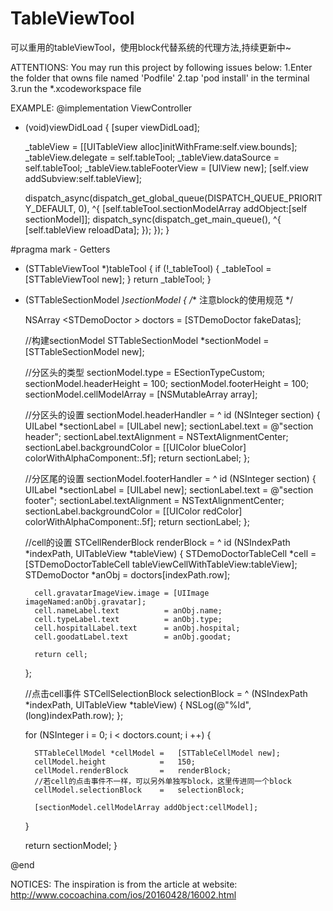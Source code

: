 # TableViewTool
可以重用的tableViewTool，使用block代替系统的代理方法,持续更新中~

ATTENTIONS:
You may run this project by following issues below:
1.Enter the folder that owns file named 'Podfile'
2.tap 'pod install' in the terminal
3.run the *.xcodeworkspace file




EXAMPLE:
@implementation ViewController

- (void)viewDidLoad {
    [super viewDidLoad];
    
    _tableView = [[UITableView alloc]initWithFrame:self.view.bounds];
    _tableView.delegate = self.tableTool;
    _tableView.dataSource = self.tableTool;
    _tableView.tableFooterView = [UIView new];
    [self.view addSubview:self.tableView];
    
    
    
    
    dispatch_async(dispatch_get_global_queue(DISPATCH_QUEUE_PRIORITY_DEFAULT, 0), ^{
        [self.tableTool.sectionModelArray addObject:[self sectionModel]];
        dispatch_sync(dispatch_get_main_queue(), ^{
            [self.tableView reloadData];
        });
    });
}


#pragma mark - Getters
- (STTableViewTool *)tableTool
{
    if (!_tableTool) {
        _tableTool = [STTableViewTool new];
    }
    return _tableTool;
}


- (STTableSectionModel *)sectionModel
{
    /** 注意block的使用规范
     */
    
    NSArray <STDemoDoctor *>* doctors = [STDemoDoctor fakeDatas];
    
    
    //构建sectionModel
    STTableSectionModel *sectionModel = [STTableSectionModel new];
    
    //分区头的类型
    sectionModel.type               = ESectionTypeCustom;
    sectionModel.headerHeight       = 100;
    sectionModel.footerHeight       = 100;
    sectionModel.cellModelArray     = [NSMutableArray array];
    
    
    //分区头的设置
    sectionModel.headerHandler          = ^ id (NSInteger section)
    {
        UILabel *sectionLabel           = [UILabel new];
        sectionLabel.text               = @"section header";
        sectionLabel.textAlignment      = NSTextAlignmentCenter;
        sectionLabel.backgroundColor    = [[UIColor blueColor] colorWithAlphaComponent:.5f];
        return sectionLabel;
    };
    
    //分区尾的设置
    sectionModel.footerHandler          = ^ id (NSInteger section)
    {
        UILabel *sectionLabel           = [UILabel new];
        sectionLabel.text               = @"section footer";
        sectionLabel.textAlignment      = NSTextAlignmentCenter;
        sectionLabel.backgroundColor    = [[UIColor redColor] colorWithAlphaComponent:.5f];
        return sectionLabel;
    };
    
    //cell的设置
    STCellRenderBlock renderBlock   =  ^ id (NSIndexPath *indexPath, UITableView *tableView)
    {
        STDemoDoctorTableCell *cell  = [STDemoDoctorTableCell tableViewCellWithTableView:tableView];
        STDemoDoctor *anObj          = doctors[indexPath.row];
        
        cell.gravatarImageView.image = [UIImage imageNamed:anObj.gravatar];
        cell.nameLabel.text          = anObj.name;
        cell.typeLabel.text          = anObj.type;
        cell.hospitalLabel.text      = anObj.hospital;
        cell.goodatLabel.text        = anObj.goodat;
        
        return cell;
    };
    
    //点击cell事件
    STCellSelectionBlock selectionBlock    = ^ (NSIndexPath *indexPath, UITableView *tableView)
    {
        NSLog(@"%ld",(long)indexPath.row);
    };
    
    
    for (NSInteger i = 0; i < doctors.count; i ++) {
        
        STTableCellModel *cellModel =   [STTableCellModel new];
        cellModel.height            =   150;
        cellModel.renderBlock       =   renderBlock;
        //若cell的点击事件不一样，可以另外单独写block，这里传进同一个block
        cellModel.selectionBlock    =   selectionBlock;
        
        [sectionModel.cellModelArray addObject:cellModel];
    }
    
   return sectionModel;
}

@end














NOTICES:
The inspiration is from the article at website:   http://www.cocoachina.com/ios/20160428/16002.html
